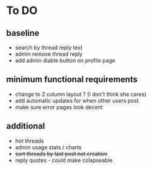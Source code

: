 # To DO
## baseline

- search by thread reply text
- admin remove thread reply
- add admin diable button on profile page

## minimum functional requirements
- change to 2 column layout ? (I don't think she cares)
- add automatic updates for when other users post
- make sure error pages look decent

## additional
- hot threads
- admin usage stats / charts
- ~~sort threads by last post not creation~~
- reply quotes - could make colapseable